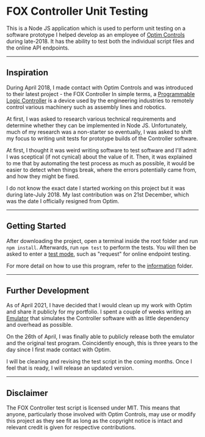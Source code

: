 # FOX Controller Unit Testing
This is a Node JS application which is used to perform unit testing on a software prototype I helped develop as an employee of [Optim Controls](https://www.optimcontrols.com.au/home) during late-2018. It has the ability to test both the individual script files and the online API endpoints.

---

## Inspiration
During April 2018, I made contact with Optim Controls and was introduced to their latest project - the FOX Controller In simple terms, a [Programmable Logic Controller](https://en.wikipedia.org/wiki/Programmable_logic_controller) is a device used by the engineering industries to remotely control various machinery such as assembly lines and robotics. 

At first, I was asked to research various technical requirements and determine whether they can be implemented in Node JS. Unfortunately, much of my research was a non-starter so eventually, I was asked to shift my focus to writing unit tests for prototype builds of the Controller software.

At first, I thought it was weird writing software to test software and I'll admit I was sceptical (if not cynical) about the value of it. Then, it was explained to me that by automating the test process as much as possible, it would be easier to detect when things break, where the errors potentially came from, and how they might be fixed.

I do not know the exact date I started working on this project but it was during late-July 2018. My last contribution was on 21st December, which was the date I officially resigned from Optim.

---

## Getting Started
After downloading the project, open a terminal inside the root folder and run `npm install`. Afterwards, run `npm test` to perform the tests. You will then be asked to enter a [test mode](./information/e-modes.txt), such as "request" for online endpoint testing.

For more detail on how to use this program, refer to the [information](https://github.com/tjohnston-softdev/fox-controller-app-tests/tree/master/information) folder.

---

## Further Development
As of April 2021, I have decided that I would clean up my work with Optim and share it publicly for my portfolio. I spent a couple of weeks writing an [Emulator](https://github.com/tjohnston-softdev/fox-controller-app) that simulates the Controller software with as little dependency and overhead as possible.

On the 26th of April, I was finally able to publicly release both the emulator and the original test program. Coincidently enough, this is three years to the day since I first made contact with Optim.

I will be cleaning and revising the test script in the coming months. Once I feel that is ready, I will release an updated version.

---

## Disclaimer

The FOX Controller test script is licensed under MIT. This means that anyone, particularly those involved with Optim Controls, may use or modify this project as they see fit as long as the copyright notice is intact and relevant credit is given for respective contributions.
